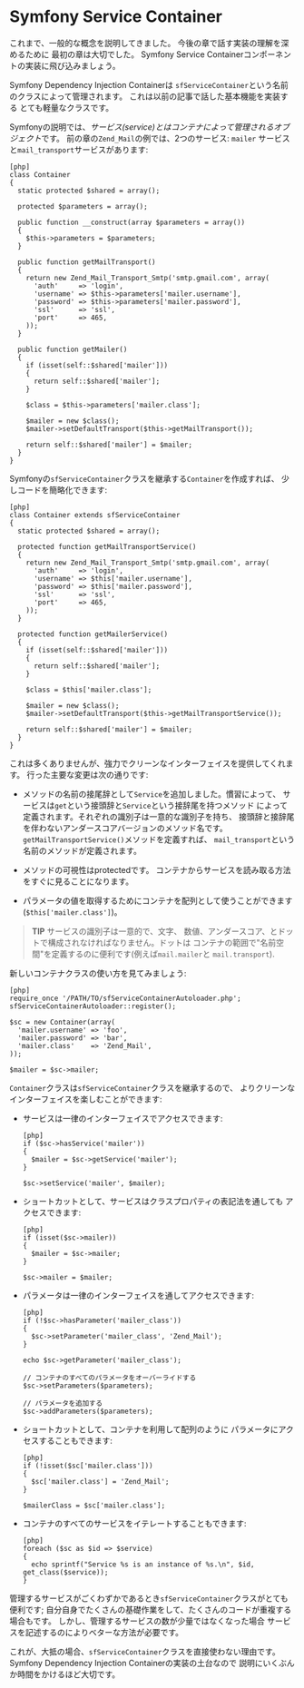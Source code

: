 Symfony Service Container
=========================

これまで、一般的な概念を説明してきました。
今後の章で話す実装の理解を深めるために
最初の章は大切でした。
Symfony Service Containerコンポーネントの実装に飛び込みましょう。

Symfony Dependency Injection Containerは
`sfServiceContainer`という名前のクラスによって管理されます。
これは以前の記事で話した基本機能を実装する
とても軽量なクラスです。

Symfonyの説明では、*サービス(service)とはコンテナによって管理されるオブジェクト*です。
前の章の`Zend_Mail`の例では、2つのサービス: `mailer`
サービスと`mail_transport`サービスがあります:

    [php]
    class Container
    {
      static protected $shared = array();

      protected $parameters = array();

      public function __construct(array $parameters = array())
      {
        $this->parameters = $parameters;
      }

      public function getMailTransport()
      {
        return new Zend_Mail_Transport_Smtp('smtp.gmail.com', array(
          'auth'     => 'login',
          'username' => $this->parameters['mailer.username'],
          'password' => $this->parameters['mailer.password'],
          'ssl'      => 'ssl',
          'port'     => 465,
        ));
      }

      public function getMailer()
      {
        if (isset(self::$shared['mailer']))
        {
          return self::$shared['mailer'];
        }

        $class = $this->parameters['mailer.class'];

        $mailer = new $class();
        $mailer->setDefaultTransport($this->getMailTransport());

        return self::$shared['mailer'] = $mailer;
      }
    }

Symfonyの`sfServiceContainer`クラスを継承する`Container`を作成すれば、
少しコードを簡略化できます:

    [php]
    class Container extends sfServiceContainer
    {
      static protected $shared = array();

      protected function getMailTransportService()
      {
        return new Zend_Mail_Transport_Smtp('smtp.gmail.com', array(
          'auth'     => 'login',
          'username' => $this['mailer.username'],
          'password' => $this['mailer.password'],
          'ssl'      => 'ssl',
          'port'     => 465,
        ));
      }

      protected function getMailerService()
      {
        if (isset(self::$shared['mailer']))
        {
          return self::$shared['mailer'];
        }

        $class = $this['mailer.class'];

        $mailer = new $class();
        $mailer->setDefaultTransport($this->getMailTransportService());

        return self::$shared['mailer'] = $mailer;
      }
    }

これは多くありませんが、強力でクリーンなインターフェイスを提供してくれます。
行った主要な変更は次の通りです:

 * メソッドの名前の接尾辞として`Service`を追加しました。慣習によって、
   サービスは`get`という接頭辞と`Service`という接辞尾を持つメソッド
   によって定義されます。それぞれの識別子は一意的な識別子を持ち、
   接頭辞と接辞尾を伴わないアンダースコアバージョンのメソッド名です。
   `getMailTransportService()`メソッドを定義すれば、
   `mail_transport`という名前のメソッドが定義されます。

 * メソッドの可視性はprotectedです。
   コンテナからサービスを読み取る方法をすぐに見ることになります。

 * パラメータの値を取得するためにコンテナを配列として使うことができます
   (`$this['mailer.class']`)。

>**TIP**
>サービスの識別子は一意的で、文字、
>数値、アンダースコア、とドットで構成されなければなりません。ドットは
>コンテナの範囲で"名前空間"を定義するのに便利です(例えば`mail.mailer`と
>`mail.transport`).

新しいコンテナクラスの使い方を見てみましょう:

    [php]
    require_once '/PATH/TO/sfServiceContainerAutoloader.php';
    sfServiceContainerAutoloader::register();

    $sc = new Container(array(
      'mailer.username' => 'foo',
      'mailer.password' => 'bar',
      'mailer.class'    => 'Zend_Mail',
    ));

    $mailer = $sc->mailer;

`Container`クラスは`sfServiceContainer`クラスを継承するので、
よりクリーンなインターフェイスを楽しむことができます:

  * サービスは一律のインターフェイスでアクセスできます:

        [php]
        if ($sc->hasService('mailer'))
        {
          $mailer = $sc->getService('mailer');
        }

        $sc->setService('mailer', $mailer);

  * ショートカットとして、サービスはクラスプロパティの表記法を通しても
    アクセスできます:

        [php]
        if (isset($sc->mailer))
        {
          $mailer = $sc->mailer;
        }

        $sc->mailer = $mailer;

  * パラメータは一律のインターフェイスを通してアクセスできます:

        [php]
        if (!$sc->hasParameter('mailer_class'))
        {
          $sc->setParameter('mailer_class', 'Zend_Mail');
        }

        echo $sc->getParameter('mailer_class');

        // コンテナのすべてのパラメータをオーバーライドする
        $sc->setParameters($parameters);

        // パラメータを追加する
        $sc->addParameters($parameters);

  * ショートカットとして、コンテナを利用して配列のように
    パラメータにアクセスすることもできます:

        [php]
        if (!isset($sc['mailer.class']))
        {
          $sc['mailer.class'] = 'Zend_Mail';
        }

        $mailerClass = $sc['mailer.class'];

  * コンテナのすべてのサービスをイテレートすることもできます:

        [php]
        foreach ($sc as $id => $service)
        {
          echo sprintf("Service %s is an instance of %s.\n", $id, get_class($service));
        }

管理するサービスがごくわずかであるとき`sfServiceContainer`クラスがとても便利です; 
自分自身でたくさんの基礎作業をして、たくさんのコードが重複する場合もです。
しかし、管理するサービスの数が少量ではなくなった場合
サービスを記述するのによりベターな方法が必要です。

これが、大抵の場合、`sfServiceContainer`クラスを直接使わない理由です。
Symfony Dependency Injection Containerの実装の土台なので
説明にいくぶんか時間をかけるほど大切です。
